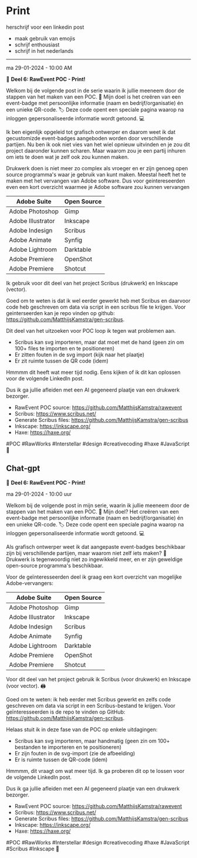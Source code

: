 # Print

herschrijf voor een linkedin post

- maak gebruik van emojis
- schrijf enthousiast
- schrijf in het nederlands

---

ma 29-01-2024 - 10:00 AM

🚀 **Deel 6: RawEvent POC - Print!**

Welkom bij de volgende post in de serie waarin ik jullie meeneem door de stappen van het maken van een POC. 🎉 Mijn doel is het creëren van een event-badge met persoonlijke informatie (naam en bedrijf/organisatie) én een unieke QR-code. 🏷️ Deze code opent een speciale pagina waarop na inloggen gepersonaliseerde informatie wordt getoond. 💻

Ik ben eigenlijk opgeleid tot grafisch ontwerper en daarom weet ik dat gecustomizde event-badges aangeboden worden door verschillende partijen.
Nu ben ik ook niet vies van het wiel opnieuw uitvinden en je zou dit project daaronder kunnen scharen.
Maar waarom zou je een partij inhuren om iets te doen wat je zelf ook zou kunnen maken.

Drukwerk doen is niet meer zo complex als vroeger en er zijn genoeg open source programma's waar je gebruik van kunt maken.
Meestal heeft het te maken met het vervangen van Adobe software.
Dus voor geintereseerden even een kort overzicht waarmee je Adobe software zou kunnen vervangen

| Adobe Suite       | Open Source |
| ----------------- | ----------- |
| Adobe Photoshop   | Gimp        |
| Adobe Illustrator | Inkscape    |
| Adobe Indesign    | Scribus     |
| Adobe Animate     | Synfig      |
| Adobe Lightroom   | Darktable   |
| Adobe Premiere    | OpenShot    |
| Adobe Premiere    | Shotcut     |

Ik gebruik voor dit deel van het project Scribus (drukwerk) en Inkscape (vector).

Goed om te weten is dat ik wel eerder gewerkt heb met Scribus en daarvoor code heb geschreven om data via script in een scribus file te krijgen. Voor geinterseerden kan je repo vinden op github: https://github.com/MatthijsKamstra/gen-scribus.

Dit deel van het uitzoeken voor POC loop ik tegen wat problemen aan.

- Scribus kan svg importeren, maar dat moet met de hand (geen zin om 100+ files te importen en te positioneren)
- Er zitten fouten in de svg import (kijk naar het plaatje)
- Er zit ruimte tussen de QR code (idem)

Hmmmm dit heeft wat meer tijd nodig.
Eens kijken of ik dit kan oplossen voor de volgende LinkedIn post.

Dus ik ga jullie afleiden met een AI gegeneerd plaatje van een drukwerk bezorger.

- RawEvent POC source: https://github.com/MatthijsKamstra/rawevent
- Scribus: https://www.scribus.net/
- Generate Scribus files: https://github.com/MatthijsKamstra/gen-scribus
- Inkscape: https://inkscape.org/
- Haxe: https://haxe.org/

#POC #RawWorks #Interstellar #design #creativecoding #haxe #JavaScript 🚀

## Chat-gpt

🚀 **Deel 6: RawEvent POC - Print!**

ma 29-01-2024 - 10:00 uur

Welkom bij de volgende post in mijn serie, waarin ik jullie meeneem door de stappen van het maken van een POC. 🎉 Mijn doel? Het creëren van een event-badge met persoonlijke informatie (naam en bedrijf/organisatie) én een unieke QR-code. 🏷️ Deze code opent een speciale pagina waarop na inloggen gepersonaliseerde informatie wordt getoond. 💻

Als grafisch ontwerper weet ik dat aangepaste event-badges beschikbaar zijn bij verschillende partijen, maar waarom niet zelf iets maken? 🎨 Drukwerk is tegenwoordig niet zo ingewikkeld meer, en er zijn geweldige open-source programma's beschikbaar.

Voor de geïnteresseerden deel ik graag een kort overzicht van mogelijke Adobe-vervangers:

| Adobe Suite       | Open Source |
| ----------------- | ----------- |
| Adobe Photoshop   | Gimp        |
| Adobe Illustrator | Inkscape    |
| Adobe Indesign    | Scribus     |
| Adobe Animate     | Synfig      |
| Adobe Lightroom   | Darktable   |
| Adobe Premiere    | OpenShot    |
| Adobe Premiere    | Shotcut     |

Voor dit deel van het project gebruik ik Scribus (voor drukwerk) en Inkscape (voor vector). 🖨️

Goed om te weten: ik heb eerder met Scribus gewerkt en zelfs code geschreven om data via script in een Scribus-bestand te krijgen. Voor geïnteresseerden is de repo te vinden op GitHub: https://github.com/MatthijsKamstra/gen-scribus.

Helaas stuit ik in deze fase van de POC op enkele uitdagingen:

- Scribus kan svg importeren, maar handmatig (geen zin om 100+ bestanden te importeren en te positioneren)
- Er zijn fouten in de svg-import (zie de afbeelding)
- Er is ruimte tussen de QR-code (idem)

Hmmmm, dit vraagt om wat meer tijd. Ik ga proberen dit op te lossen voor de volgende LinkedIn post.

Dus ik ga jullie afleiden met een AI gegeneerd plaatje van een drukwerk bezorger.

- RawEvent POC source: https://github.com/MatthijsKamstra/rawevent
- Scribus: https://www.scribus.net/
- Generate Scribus files: https://github.com/MatthijsKamstra/gen-scribus
- Inkscape: https://inkscape.org/
- Haxe: https://haxe.org/

#POC #RawWorks #Interstellar #design #creativecoding #haxe #JavaScript #Scribus #Inkscape 🚀
